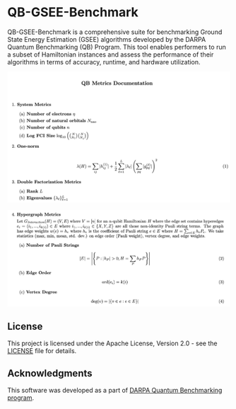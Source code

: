 # QB-GSEE-Benchmark

QB-GSEE-Benchmark is a comprehensive suite for benchmarking Ground State Energy Estimation (GSEE) algorithms developed by the DARPA Quantum Benchmarking (QB) Program. This tool enables performers to run a subset of Hamiltonian instances and assess the performance of their algorithms in terms of accuracy, runtime, and hardware utilization.

![test](figures/fig_1.png)

![test](figures/fig_2.png)


## License

This project is licensed under the Apache License, Version 2.0 - see the [LICENSE](LICENSE) file for details.

## Acknowledgments

This software was developed as a part of [DARPA Quantum Benchmarking program](https://www.darpa.mil/program/quantum-benchmarking).
